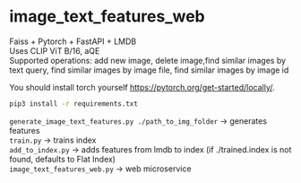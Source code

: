 # image_text_features_web
Faiss + Pytorch + FastAPI + LMDB <br>
Uses CLIP ViT B/16, aQE <br>
Supported operations: add new image, delete image,find similar images by text query, find similar images by image file, find similar images by image id <br>

You should install torch yourself https://pytorch.org/get-started/locally/.  
```bash
pip3 install -r requirements.txt
```

```generate_image_text_features.py ./path_to_img_folder``` -> generates features  
```train.py``` -> trains index  
```add_to_index.py``` -> adds features from lmdb to index  (if ./trained.index is not found, defaults to Flat Index)  
```image_text_features_web.py``` -> web microservice  
